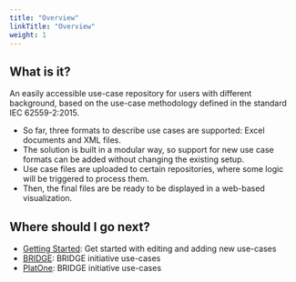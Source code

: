 ```yaml
---
title: "Overview"
linkTitle: "Overview"
weight: 1
---
```


## What is it?

An easily accessible use-case repository for users with different background, based on the use-case methodology defined in the standard IEC 62559-2:2015.
- So far, three formats to describe use cases are supported: Excel documents and XML files.
- The solution is built in a modular way, so support for new use case formats can be added without changing the existing setup.
- Use case files are uploaded to certain repositories, where some logic will be triggered to process them.
- Then, the final files are be ready to be displayed in a web-based visualization.

## Where should I go next?

* [Getting Started](/getting-started/): Get started with editing and adding new use-cases
* [BRIDGE](/bridge/): BRIDGE initiative use-cases
* [PlatOne](/platone/): BRIDGE initiative use-cases

